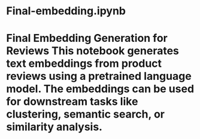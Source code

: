 # Final-embedding.ipynb
# Final Embedding Generation for Reviews  This notebook generates text embeddings from product reviews using a pretrained language model. The embeddings can be used for downstream tasks like clustering, semantic search, or similarity analysis.
